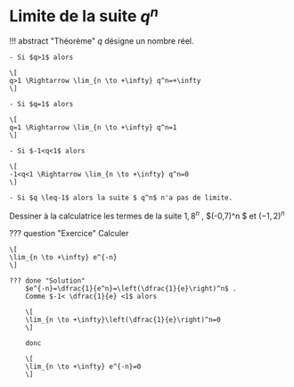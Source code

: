 # Limite de la suite $q^n$


!!! abstract "Théorème"
	$q$ désigne un nombre réel.
	
	- Si $q>1$ alors 
	
	\[
	q>1 \Rightarrow \lim_{n \to +\infty} q^n=+\infty
	\]
	
	- Si $q=1$ alors 
	
	\[
	q=1 \Rightarrow \lim_{n \to +\infty} q^n=1
	\]
	
	- Si $-1<q<1$ alors 
	
	\[
	-1<q<1 \Rightarrow \lim_{n \to +\infty} q^n=0
	\]
	
	- Si $q \leq-1$ alors la suite $ q^n$ n'a pas de limite.


Dessiner à la calculatrice les termes de la  suite $1,8^n$ , $(-0,7)^n $ et $(-1,2)^n$


??? question "Exercice"
	Calculer 
	
	\[
	\lim_{n \to +\infty} e^{-n}
	\]

	??? done "Solution"
		$e^{-n}=\dfrac{1}{e^n}=\left(\dfrac{1}{e}\right)^n$ . 
		Comme $-1< \dfrac{1}{e} <1$ alors 
		
		\[
		\lim_{n \to +\infty}\left(\dfrac{1}{e}\right)^n=0
		\]
		
		donc 
		
		\[
		\lim_{n \to +\infty} e^{-n}=0
		\]
